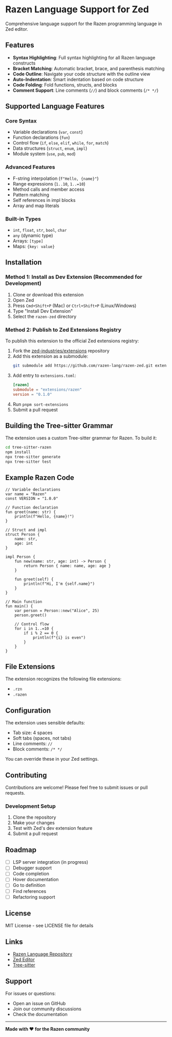 # Razen Language Support for Zed

Comprehensive language support for the Razen programming language in Zed editor.

## Features

- **Syntax Highlighting**: Full syntax highlighting for all Razen language constructs
- **Bracket Matching**: Automatic bracket, brace, and parenthesis matching
- **Code Outline**: Navigate your code structure with the outline view
- **Auto-Indentation**: Smart indentation based on code structure
- **Code Folding**: Fold functions, structs, and blocks
- **Comment Support**: Line comments (`//`) and block comments (`/* */`)

## Supported Language Features

### Core Syntax
- Variable declarations (`var`, `const`)
- Function declarations (`fun`)
- Control flow (`if`, `else`, `elif`, `while`, `for`, `match`)
- Data structures (`struct`, `enum`, `impl`)
- Module system (`use`, `pub`, `mod`)

### Advanced Features
- F-string interpolation (`f"Hello, {name}"`)
- Range expressions (`1..10`, `1..=10`)
- Method calls and member access
- Pattern matching
- Self references in impl blocks
- Array and map literals

### Built-in Types
- `int`, `float`, `str`, `bool`, `char`
- `any` (dynamic type)
- Arrays: `[type]`
- Maps: `{key: value}`

## Installation

### Method 1: Install as Dev Extension (Recommended for Development)

1. Clone or download this extension
2. Open Zed
3. Press `Cmd+Shift+P` (Mac) or `Ctrl+Shift+P` (Linux/Windows)
4. Type "Install Dev Extension"
5. Select the `razen-zed` directory

### Method 2: Publish to Zed Extensions Registry

To publish this extension to the official Zed extensions registry:

1. Fork the [zed-industries/extensions](https://github.com/zed-industries/extensions) repository
2. Add this extension as a submodule:
   ```bash
   git submodule add https://github.com/razen-lang/razen-zed.git extensions/razen
   ```
3. Add entry to `extensions.toml`:
   ```toml
   [razen]
   submodule = "extensions/razen"
   version = "0.1.0"
   ```
4. Run `pnpm sort-extensions`
5. Submit a pull request

## Building the Tree-sitter Grammar

The extension uses a custom Tree-sitter grammar for Razen. To build it:

```bash
cd tree-sitter-razen
npm install
npx tree-sitter generate
npx tree-sitter test
```

## Example Razen Code

```razen
// Variable declarations
var name = "Razen"
const VERSION = "1.0.0"

// Function declaration
fun greet(name: str) {
    println(f"Hello, {name}!")
}

// Struct and impl
struct Person {
    name: str,
    age: int
}

impl Person {
    fun new(name: str, age: int) -> Person {
        return Person { name: name, age: age }
    }
    
    fun greet(self) {
        println(f"Hi, I'm {self.name}")
    }
}

// Main function
fun main() {
    var person = Person::new("Alice", 25)
    person.greet()
    
    // Control flow
    for i in 1..=10 {
        if i % 2 == 0 {
            println(f"{i} is even")
        }
    }
}
```

## File Extensions

The extension recognizes the following file extensions:
- `.rzn`
- `.razen`

## Configuration

The extension uses sensible defaults:
- Tab size: 4 spaces
- Soft tabs (spaces, not tabs)
- Line comments: `//`
- Block comments: `/* */`

You can override these in your Zed settings.

## Contributing

Contributions are welcome! Please feel free to submit issues or pull requests.

### Development Setup

1. Clone the repository
2. Make your changes
3. Test with Zed's dev extension feature
4. Submit a pull request

## Roadmap

- [ ] LSP server integration (in progress)
- [ ] Debugger support
- [ ] Code completion
- [ ] Hover documentation
- [ ] Go to definition
- [ ] Find references
- [ ] Refactoring support

## License

MIT License - see LICENSE file for details

## Links

- [Razen Language Repository](https://github.com/razen-lang/razen-lang-new)
- [Zed Editor](https://zed.dev)
- [Tree-sitter](https://tree-sitter.github.io)

## Support

For issues or questions:
- Open an issue on GitHub
- Join our community discussions
- Check the documentation

---

**Made with ❤️ for the Razen community**
